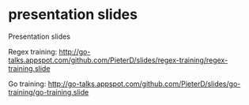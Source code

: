 presentation slides
===================

Presentation slides

Regex training:
http://go-talks.appspot.com/github.com/PieterD/slides/regex-training/regex-training.slide

Go training:
http://go-talks.appspot.com/github.com/PieterD/slides/go-training/go-training.slide

